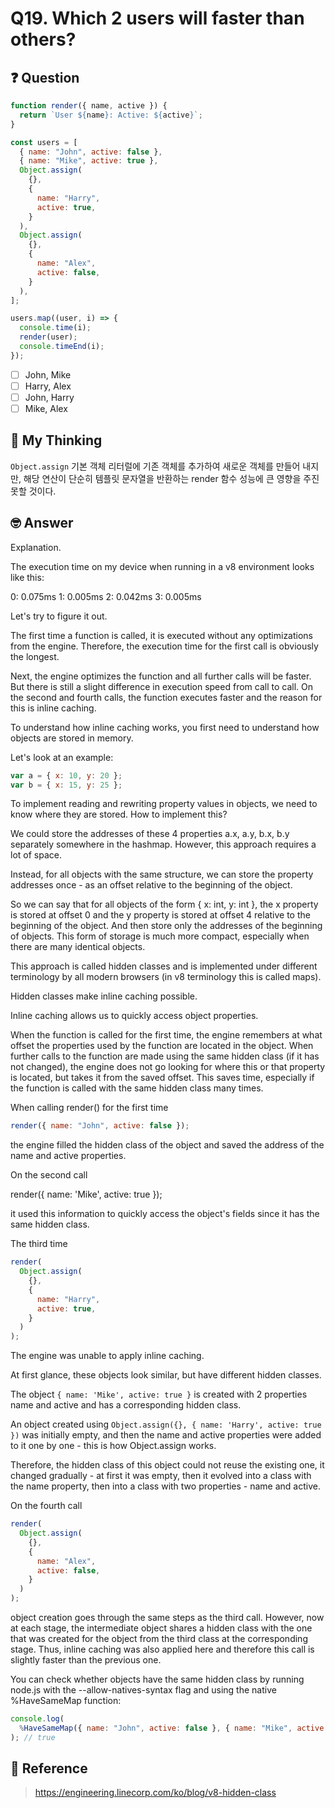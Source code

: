 # Q19. Which 2 users will faster than others?

## ❓ Question

```js
function render({ name, active }) {
  return `User ${name}: Active: ${active}`;
}

const users = [
  { name: "John", active: false },
  { name: "Mike", active: true },
  Object.assign(
    {},
    {
      name: "Harry",
      active: true,
    }
  ),
  Object.assign(
    {},
    {
      name: "Alex",
      active: false,
    }
  ),
];

users.map((user, i) => {
  console.time(i);
  render(user);
  console.timeEnd(i);
});
```

- [ ] John, Mike
- [ ] Harry, Alex
- [ ] John, Harry
- [ ] Mike, Alex

## 🤔 My Thinking

`Object.assign` 기본 객체 리터럴에 기존 객체를 추가하여 새로운 객체를 만들어 내지만, 해당 연산이 단순히 템플릿 문자열을 반환하는 render 함수 성능에 큰 영향을 주진 못할 것이다.

## 🤓 Answer

Explanation.

The execution time on my device when running in a v8 environment looks like this:

0: 0.075ms
1: 0.005ms
2: 0.042ms
3: 0.005ms

Let's try to figure it out.

The first time a function is called, it is executed without any optimizations from the engine. Therefore, the execution time for the first call is obviously the longest.

Next, the engine optimizes the function and all further calls will be faster. But there is still a slight difference in execution speed from call to call. On the second and fourth calls, the function executes faster and the reason for this is inline caching.

To understand how inline caching works, you first need to understand how objects are stored in memory.

Let's look at an example:

```js
var a = { x: 10, y: 20 };
var b = { x: 15, y: 25 };
```

To implement reading and rewriting property values ​​in objects, we need to know where they are stored. How to implement this?

We could store the addresses of these 4 properties a.x, a.y, b.x, b.y separately somewhere in the hashmap. However, this approach requires a lot of space.

Instead, for all objects with the same structure, we can store the property addresses once - as an offset relative to the beginning of the object.

So we can say that for all objects of the form { x: int, y: int }, the x property is stored at offset 0 and the y property is stored at offset 4 relative to the beginning of the object. And then store only the addresses of the beginning of objects. This form of storage is much more compact, especially when there are many identical objects.

This approach is called hidden classes and is implemented under different terminology by all modern browsers (in v8 terminology this is called maps).

Hidden classes make inline caching possible.

Inline caching allows us to quickly access object properties.

When the function is called for the first time, the engine remembers at what offset the properties used by the function are located in the object. When further calls to the function are made using the same hidden class (if it has not changed), the engine does not go looking for where this or that property is located, but takes it from the saved offset. This saves time, especially if the function is called with the same hidden class many times.

When calling render() for the first time

```js
render({ name: "John", active: false });
```

the engine filled the hidden class of the object and saved the address of the name and active properties.

On the second call

render({ name: 'Mike', active: true });

it used this information to quickly access the object's fields since it has the same hidden class.

The third time

```js
render(
  Object.assign(
    {},
    {
      name: "Harry",
      active: true,
    }
  )
);
```

The engine was unable to apply inline caching.

At first glance, these objects look similar, but have different hidden classes.

The object `{ name: 'Mike', active: true }` is created with 2 properties name and active and has a corresponding hidden class.

An object created using `Object.assign({}, {
name: 'Harry',
active: true
})` was initially empty, and then the name and active properties were added to it one by one - this is how Object.assign works.

Therefore, the hidden class of this object could not reuse the existing one, it changed gradually - at first it was empty, then it evolved into a class with the name property, then into a class with two properties - name and active.

On the fourth call

```js
render(
  Object.assign(
    {},
    {
      name: "Alex",
      active: false,
    }
  )
);
```

object creation goes through the same steps as the third call. However, now at each stage, the intermediate object shares a hidden class with the one that was created for the object from the third class at the corresponding stage. Thus, inline caching was also applied here and therefore this call is slightly faster than the previous one.

You can check whether objects have the same hidden class by running node.js with the --allow-natives-syntax flag and using the native %HaveSameMap function:

```js
console.log(
  %HaveSameMap({ name: "John", active: false }, { name: "Mike", active: true })
); // true
```

## 📄 Reference

> https://engineering.linecorp.com/ko/blog/v8-hidden-class
